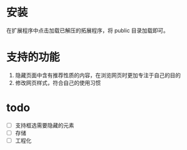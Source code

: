 # 安装
在扩展程序中点击加载已解压的拓展程序，将 public 目录加载即可。

# 支持的功能
1. 隐藏页面中含有推荐性质的内容，在浏览网页时更加专注于自己的目的
2. 修改网页样式，符合自己的使用习惯

# todo
- [ ] 支持框选需要隐藏的元素
- [ ] 存储
- [ ] 工程化
